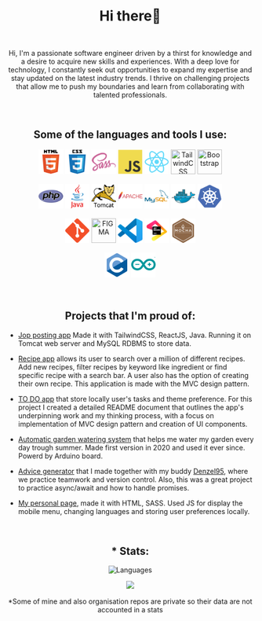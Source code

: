 <h1 align="center">Hi there👋</h1>
<div align="center">
</div>
  <br>

<div align="center">
  <p>Hi, I'm a passionate software engineer driven by a thirst for knowledge and a desire to acquire new skills and experiences. With a deep love for technology, I constantly seek out opportunities to expand my expertise and stay updated on the latest industry trends. I thrive on challenging projects that allow me to push my boundaries and learn from collaborating with talented professionals.</p>
</div>
  <br>

<h2 align="center">Some of the languages and tools I use:</h2>

<div align="center">
  <img src="https://github.com/devicons/devicon/blob/master/icons/html5/html5-original-wordmark.svg" title="HTML" width="50" hight="50"/>
  <img src="https://github.com/devicons/devicon/blob/master/icons/css3/css3-original-wordmark.svg" title="CSS3" width="50" height="50"/>
<img src="https://github.com/devicons/devicon/blob/master/icons/sass/sass-original.svg" title="SASS" width="50" height="50"/>
  <img src="https://raw.githubusercontent.com/devicons/devicon/master/icons/javascript/javascript-original.svg" title="JS" width="50" height="50"/>
  <img src="https://github.com/devicons/devicon/blob/master/icons/react/react-original.svg" title="ReactJS" width="50" height="50"/>
  <img src="https://cdn.jsdelivr.net/gh/devicons/devicon/icons/tailwindcss/tailwindcss-plain.svg" title="TailwindCSS" width="50" height="50"/>
  <img src="https://cdn.jsdelivr.net/gh/devicons/devicon/icons/bootstrap/bootstrap-original.svg" title="Bootstrap" width="50" height="50"/>
  <br>
  <br>
	
   <img src="https://github.com/devicons/devicon/blob/master/icons/php/php-original.svg" title="PHP" width="50" height="50"/>
  <img src="https://github.com/devicons/devicon/blob/master/icons/java/java-original-wordmark.svg" title="JAVA" width="50" height="50"/>
  <img src="https://github.com/devicons/devicon/blob/master/icons/tomcat/tomcat-original-wordmark.svg" title="TOMCAT" width="50" height="50"/>
  <img src="https://github.com/devicons/devicon/blob/master/icons/apache/apache-original-wordmark.svg" title="Apache" width="50" height="50"/>
  <img src="https://github.com/devicons/devicon/blob/master/icons/mysql/mysql-original-wordmark.svg" title="MYSQL" width="50" height="50"/>
  <img src="https://raw.githubusercontent.com/devicons/devicon/1119b9f84c0290e0f0b38982099a2bd027a48bf1/icons/docker/docker-original.svg" title="DOCKER" width="50" height="50"/>
  <img src="https://raw.githubusercontent.com/devicons/devicon/1119b9f84c0290e0f0b38982099a2bd027a48bf1/icons/kubernetes/kubernetes-plain.svg" title="KUBERNETES" width="50" height="50"/>
  <br>
  <br>
  
  <img src="https://github.com/devicons/devicon/blob/master/icons/git/git-original.svg" title="GIT" width="50" height="50"/>
  <img src="https://cdn.jsdelivr.net/gh/devicons/devicon/icons/figma/figma-original.svg" title="FIGMA" width="50" height="50"/>
  <img src="https://github.com/devicons/devicon/blob/master/icons/vscode/vscode-original.svg" title="VSCODE" width="50" height="50"/>
  <img src="https://github.com/devicons/devicon/blob/master/icons/jetbrains/jetbrains-original.svg" title="JETBRAINS" width="50" height="50"/>
  <img src="https://github.com/devicons/devicon/blob/master/icons/mocha/mocha-plain.svg" title="MOCHA" width="50" height="50"/>
  <br>
  <br>

   <img src="https://github.com/devicons/devicon/blob/master/icons/c/c-original.svg" title="C" width="50" height="50"/>
  <img src="https://github.com/devicons/devicon/blob/master/icons/arduino/arduino-original.svg" title="ARDUINO" width="50" height="50"/>
</div>
  <br>
  <br>



<h2 align="center">
  Projects that I'm proud of:
  </h2>
  <div> 
				  
  - [Jop posting app](https://github.com/Blagoja95/job-posting-web-app) Made it with TailwindCSS, ReactJS, Java. Running it on Tomcat web server and MySQL RDBMS to store data.
                  
  - [Recipe app](https://recipe-app-demo-bb.netlify.app)  allows its user to search over a million of different recipes. Add new recipes, filter recipes by keyword like ingredient or find specific recipe with a search bar. A user also has the option of creating their own recipe. This application is made with the MVC design pattern.
  
  - [TO DO app](https://github.com/Blagoja95/todo-app) that store locally user's tasks and theme preference. For this project I created a detailed README document that outlines the app's underpinning work and my thinking process, with a focus on implementation of MVC design pattern and creation of UI components.
    
- [Automatic garden watering system](https://github.com/Blagoja95/automatic-garden-watering-sys-aurdion) that helps me water my garden every day trough summer. Made first version in 2020 and used it ever since. Powerd by Arduino board.

- [Advice generator](https://blagoja95.github.io/advice-generator-app-challenge-hub) that I made together with my buddy [Denzel95](https://github.com/Denzel95), where we practice teamwork and version control. Also, this was a great project to practice async/await and how to handle promises.

- [My personal page](https://blagoja95.github.io/borisblagojevic.github.io/), made it with HTML, SASS. Used JS for display the mobile menu, changing languages and storing user preferences locally.
                  </div>
  <br>
		  

<div align="center">
<h2>* Stats:</h2>

 ![Languages](https://github-readme-stats.vercel.app/api/top-langs/?username=Blagoja95&theme=tokyonight&hide=html,css,scss&langs_count=4&layout=donut)
<br>

 ![](https://github-readme-stats.vercel.app/api?username=Blagoja95&show_icons=true&theme=tokyonight&hide=stars&rank_icon=github)
 

*Some of mine and also organisation repos are private so their data are not accounted in a stats
